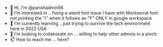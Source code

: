 - 👋 Hi, I’m @parishadmin56
- 👀 I’m interested in ...fixing a wierd font issue I have with Montserrat font not printing the "i" when it follows an "F" ONLY in google workspace
- 🌱 I’m currently learning ...just trying to survive the tech environment here in 2022 USA
- 💞️ I’m looking to collaborate on ... willing to help other admins in a pinch
- 📫 How to reach me ... here?

<!---
parishadmin56/parishadmin56 is a ✨ special ✨ repository because its `README.md` (this file) appears on your GitHub profile.
You can click the Preview link to take a look at your changes.
--->

